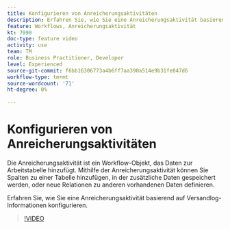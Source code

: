 ```yaml
---
title: Konfigurieren von Anreicherungsaktivitäten
description: Erfahren Sie, wie Sie eine Anreicherungsaktivität basierend auf Versandlog-Informationen konfigurieren.
feature: Workflows, Anreicherungsaktivität
kt: 7990
doc-type: feature video
activity: use
team: TM
role: Business Practitioner, Developer
level: Experienced
source-git-commit: f6bb16306773a4b6ff7aa390a514e9b31fe047d6
workflow-type: tm+mt
source-wordcount: '71'
ht-degree: 0%

---
```



# Konfigurieren von Anreicherungsaktivitäten

Die Anreicherungsaktivität ist ein Workflow-Objekt, das Daten zur Arbeitstabelle hinzufügt. Mithilfe der Anreicherungsaktivität können Sie Spalten zu einer Tabelle hinzufügen, in der zusätzliche Daten gespeichert werden, oder neue Relationen zu anderen vorhandenen Daten definieren.

Erfahren Sie, wie Sie eine Anreicherungsaktivität basierend auf Versandlog-Informationen konfigurieren.

>[!VIDEO](https://video.tv.adobe.com/v/25193?quality=12)
